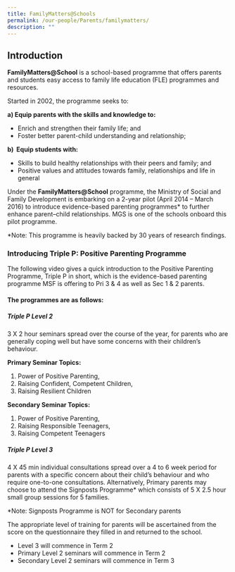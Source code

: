 ```yaml
---
title: FamilyMatters@Schools
permalink: /our-people/Parents/familymatters/
description: ""
---
```




## Introduction

**FamilyMatters@School** is a school-based programme that offers parents and students easy access to family life education (FLE) programmes and resources. 

Started in 2002, the programme seeks to: 

**a) Equip parents with the skills and knowledge to:**

*   Enrich and strengthen their family life; and 
*   Foster better parent-child understanding and relationship; 

  
**b)  Equip students with:**  

*   Skills to build healthy relationships with their peers and family; and
*   Positive values and attitudes towards family, relationships and life in general

  

Under the **FamilyMatters@School** programme, the Ministry of Social and Family Development is embarking on a 2-year pilot (April 2014 – March 2016) to introduce evidence-based parenting programmes\* to further enhance parent–child relationships. MGS is one of the schools onboard this pilot programme. 

\*Note: This programme is heavily backed by 30 years of research findings.

  

  

### Introducing Triple P: Positive Parenting Programme

The following video gives a quick introduction to the Positive Parenting Programme, Triple P in short, which is the evidence-based parenting programme MSF is offering to Pri 3 & 4 as well as Sec 1 & 2 parents.  

  

#### The programmes are as follows:

  
##### Triple P Level 2
3 X 2 hour seminars spread over the course of the year, for parents who are generally coping well but have some concerns with their children’s behaviour. 

**Primary Seminar Topics:** 
1.  Power of Positive Parenting, 
2.  Raising Confident, Competent Children, 
3.  Raising Resilient Children

**Secondary Seminar Topics:** 
1.  Power of Positive Parenting, 
2.  Raising Responsible Teenagers, 
3.  Raising Competent Teenagers  
      
    

##### Triple P Level 3
4 X 45 min individual consultations spread over a 4 to 6 week period for parents with a specific concern about their child’s behaviour and who require one-to-one consultations. Alternatively, Primary parents may choose to attend the Signposts Programme\* which consists of 5 X 2.5 hour small group sessions for 5 families.  

\*Note: Signposts Programme is NOT for Secondary parents
  

The appropriate level of training for parents will be ascertained from the score on the questionnaire they filled in and returned to the school. 

*   Level 3 will commence in Term 2
*   Primary Level 2 seminars will commence in Term 2
*   Secondary Level 2 seminars will commence in Term 3